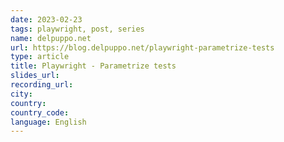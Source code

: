 ```yaml
---
date: 2023-02-23
tags: playwright, post, series
name: delpuppo.net
url: https://blog.delpuppo.net/playwright-parametrize-tests
type: article
title: Playwright - Parametrize tests
slides_url:
recording_url:
city:
country:
country_code:
language: English
---
```


